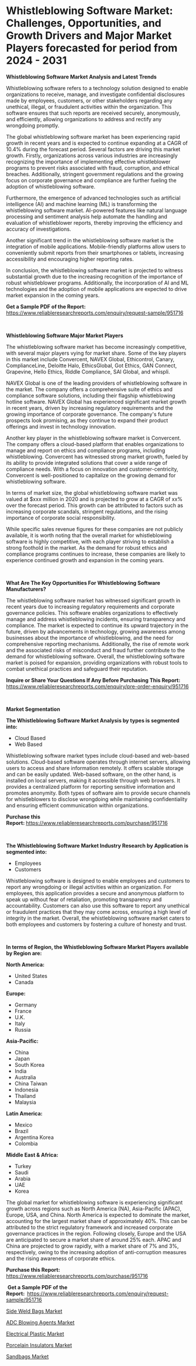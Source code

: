 <p><h1>Whistleblowing Software Market: Challenges, Opportunities, and Growth Drivers and Major Market Players forecasted for period from 2024 - 2031</h1></p><p><strong>Whistleblowing Software Market Analysis and Latest Trends</strong></p>
<p><p>Whistleblowing software refers to a technology solution designed to enable organizations to receive, manage, and investigate confidential disclosures made by employees, customers, or other stakeholders regarding any unethical, illegal, or fraudulent activities within the organization. This software ensures that such reports are received securely, anonymously, and efficiently, allowing organizations to address and rectify any wrongdoing promptly.</p><p>The global whistleblowing software market has been experiencing rapid growth in recent years and is expected to continue expanding at a CAGR of 10.4% during the forecast period. Several factors are driving this market growth. Firstly, organizations across various industries are increasingly recognizing the importance of implementing effective whistleblower programs to prevent risks associated with fraud, corruption, and ethical breaches. Additionally, stringent government regulations and the growing focus on corporate governance and compliance are further fueling the adoption of whistleblowing software.</p><p>Furthermore, the emergence of advanced technologies such as artificial intelligence (AI) and machine learning (ML) is transforming the whistleblowing software market. AI-powered features like natural language processing and sentiment analysis help automate the handling and evaluation of whistleblower reports, thereby improving the efficiency and accuracy of investigations.</p><p>Another significant trend in the whistleblowing software market is the integration of mobile applications. Mobile-friendly platforms allow users to conveniently submit reports from their smartphones or tablets, increasing accessibility and encouraging higher reporting rates.</p><p>In conclusion, the whistleblowing software market is projected to witness substantial growth due to the increasing recognition of the importance of robust whistleblower programs. Additionally, the incorporation of AI and ML technologies and the adoption of mobile applications are expected to drive market expansion in the coming years.</p></p>
<p><strong>Get a Sample PDF of the Report:&nbsp;</strong> <a href="https://www.reliableresearchreports.com/enquiry/request-sample/951716">https://www.reliableresearchreports.com/enquiry/request-sample/951716</a></p>
<p>&nbsp;</p>
<p><strong>Whistleblowing Software Major Market Players</strong></p>
<p><p>The whistleblowing software market has become increasingly competitive, with several major players vying for market share. Some of the key players in this market include Convercent, NAVEX Global, Ethicontrol, Canary, ComplianceLine, Deloitte Halo, EthicsGlobal, Got Ethics, GAN Connect, Grapevine, Hello Ethics, Riddle Compliance, SAI Global, and whispli. </p><p>NAVEX Global is one of the leading providers of whistleblowing software in the market. The company offers a comprehensive suite of ethics and compliance software solutions, including their flagship whistleblowing hotline software. NAVEX Global has experienced significant market growth in recent years, driven by increasing regulatory requirements and the growing importance of corporate governance. The company's future prospects look promising, as they continue to expand their product offerings and invest in technology innovation. </p><p>Another key player in the whistleblowing software market is Convercent. The company offers a cloud-based platform that enables organizations to manage and report on ethics and compliance programs, including whistleblowing. Convercent has witnessed strong market growth, fueled by its ability to provide integrated solutions that cover a wide range of compliance needs. With a focus on innovation and customer-centricity, Convercent is well-positioned to capitalize on the growing demand for whistleblowing software. </p><p>In terms of market size, the global whistleblowing software market was valued at $xxx million in 2020 and is projected to grow at a CAGR of xx% over the forecast period. This growth can be attributed to factors such as increasing corporate scandals, stringent regulations, and the rising importance of corporate social responsibility. </p><p>While specific sales revenue figures for these companies are not publicly available, it is worth noting that the overall market for whistleblowing software is highly competitive, with each player striving to establish a strong foothold in the market. As the demand for robust ethics and compliance programs continues to increase, these companies are likely to experience continued growth and expansion in the coming years.</p></p>
<p>&nbsp;</p>
<p><strong>What Are The Key Opportunities For Whistleblowing Software Manufacturers?</strong></p>
<p><p>The whistleblowing software market has witnessed significant growth in recent years due to increasing regulatory requirements and corporate governance policies. This software enables organizations to effectively manage and address whistleblowing incidents, ensuring transparency and compliance. The market is expected to continue its upward trajectory in the future, driven by advancements in technology, growing awareness among businesses about the importance of whistleblowing, and the need for comprehensive reporting mechanisms. Additionally, the rise of remote work and the associated risks of misconduct and fraud further contribute to the demand for whistleblowing software. Overall, the whistleblowing software market is poised for expansion, providing organizations with robust tools to combat unethical practices and safeguard their reputation.</p></p>
<p><strong>Inquire or Share Your Questions If Any Before Purchasing This Report:</strong> <a href="https://www.reliableresearchreports.com/enquiry/pre-order-enquiry/951716">https://www.reliableresearchreports.com/enquiry/pre-order-enquiry/951716</a></p>
<p>&nbsp;</p>
<p><strong>Market Segmentation</strong></p>
<p><strong>The Whistleblowing Software Market Analysis by types is segmented into:</strong></p>
<p><ul><li>Cloud Based</li><li>Web Based</li></ul></p>
<p><p>Whistleblowing software market types include cloud-based and web-based solutions. Cloud-based software operates through internet servers, allowing users to access and share information remotely. It offers scalable storage and can be easily updated. Web-based software, on the other hand, is installed on local servers, making it accessible through web browsers. It provides a centralized platform for reporting sensitive information and promotes anonymity. Both types of software aim to provide secure channels for whistleblowers to disclose wrongdoing while maintaining confidentiality and ensuring efficient communication within organizations.</p></p>
<p><strong>Purchase this Report:&nbsp;</strong><a href="https://www.reliableresearchreports.com/purchase/951716">https://www.reliableresearchreports.com/purchase/951716</a></p>
<p>&nbsp;</p>
<p><strong>The Whistleblowing Software Market Industry Research by Application is segmented into:</strong></p>
<p><ul><li>Employees</li><li>Customers</li></ul></p>
<p><p>Whistleblowing software is designed to enable employees and customers to report any wrongdoing or illegal activities within an organization. For employees, this application provides a secure and anonymous platform to speak up without fear of retaliation, promoting transparency and accountability. Customers can also use this software to report any unethical or fraudulent practices that they may come across, ensuring a high level of integrity in the market. Overall, the whistleblowing software market caters to both employees and customers by fostering a culture of honesty and trust.</p></p>
<p>&nbsp;</p>
<p><strong>In terms of Region, the Whistleblowing Software Market Players available by Region are:</strong></p>
<p>
    <p> <strong> North America: </strong>
        <ul>
            <li>United States</li>
            <li>Canada</li>
        </ul>
        </p> 
    <p> <strong> Europe: </strong>
        <ul>
            <li>Germany</li>
            <li>France</li>
            <li>U.K.</li>
            <li>Italy</li>
            <li>Russia</li>
        </ul>
        </p> 
    <p> <strong> Asia-Pacific: </strong>
        <ul>
            <li>China</li>
            <li>Japan</li>
            <li>South Korea</li>
            <li>India</li>
            <li>Australia</li>
            <li>China Taiwan</li>
            <li>Indonesia</li>
            <li>Thailand</li>
            <li>Malaysia</li>
        </ul>
        </p> 
    <p> <strong> Latin America: </strong>
        <ul>
            <li>Mexico</li>
            <li>Brazil</li>
            <li>Argentina Korea</li>
            <li>Colombia</li>
        </ul>
        </p> 
    <p> <strong> Middle East & Africa: </strong>
        <ul>
            <li>Turkey</li>
            <li>Saudi</li>
            <li>Arabia</li>
            <li>UAE</li>
            <li>Korea</li>
        </ul>
    </p>
    </p>
<p><p>The global market for whistleblowing software is experiencing significant growth across regions such as North America (NA), Asia-Pacific (APAC), Europe, USA, and China. North America is expected to dominate the market, accounting for the largest market share of approximately 40%. This can be attributed to the strict regulatory framework and increased corporate governance practices in the region. Following closely, Europe and the USA are anticipated to secure a market share of around 25% each. APAC and China are projected to grow rapidly, with a market share of 7% and 3%, respectively, owing to the increasing adoption of anti-corruption measures and the rising awareness of corporate ethics.</p></p>
<p><strong>Purchase this Report: </strong><a href="https://www.reliableresearchreports.com/purchase/951716">https://www.reliableresearchreports.com/purchase/951716</a></p>
<p>&nbsp;<strong>Get a Sample PDF of the Report:&nbsp;&nbsp;</strong><a href="https://www.reliableresearchreports.com/enquiry/request-sample/951716">https://www.reliableresearchreports.com/enquiry/request-sample/951716</a></p>
<p><strong></strong></p>
<p><p><a href="https://medium.com/p/410fa607e4a7/edit">Side Weld Bags Market</a></p><p><a href="https://medium.com/p/44fea9e0efe0/edit">ADC Blowing Agents Market</a></p><p><a href="https://medium.com/p/028cdb700c90/edit">Electrical Plastic Market</a></p><p><a href="https://medium.com/p/ba9308b99a2a/edit">Porcelain Insulators Market</a></p><p><a href="https://medium.com/p/90097ada934a/edit">Sandbags Market</a></p></p>